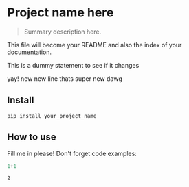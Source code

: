 # Project name here
> Summary description here.


This file will become your README and also the index of your documentation.

This is a dummy statement to see if it changes

yay! new new line thats super new dawg

## Install

`pip install your_project_name`

## How to use

Fill me in please! Don't forget code examples:

```python
1+1
```




    2


